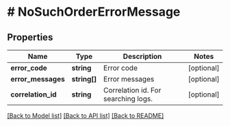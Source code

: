 # # NoSuchOrderErrorMessage

## Properties

Name | Type | Description | Notes
------------ | ------------- | ------------- | -------------
**error_code** | **string** | Error code | [optional]
**error_messages** | **string[]** | Error messages | [optional]
**correlation_id** | **string** | Correlation id. For searching logs. | [optional]

[[Back to Model list]](../../README.md#models) [[Back to API list]](../../README.md#endpoints) [[Back to README]](../../README.md)
